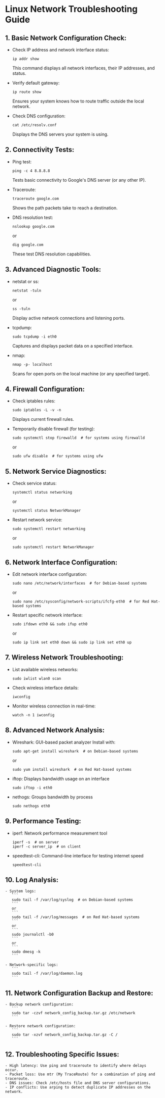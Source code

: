 # Linux Network Troubleshooting Guide

## 1. Basic Network Configuration Check:

   - Check IP address and network interface status:
      ```
      ip addr show
      ```
      This command displays all network interfaces, their IP addresses, and status.

   - Verify default gateway:
      ```
      ip route show
      ```
      Ensures your system knows how to route traffic outside the local network.

   - Check DNS configuration:
      ```
      cat /etc/resolv.conf
      ```
      Displays the DNS servers your system is using.

## 2. Connectivity Tests:

   - Ping test:
      ```
      ping -c 4 8.8.8.8
      ```
      Tests basic connectivity to Google's DNS server (or any other IP).

   - Traceroute:
      ```
      traceroute google.com
      ```
      Shows the path packets take to reach a destination.

   - DNS resolution test:
      ```
      nslookup google.com
      ```
      or
      ```
      dig google.com
      ```
      These test DNS resolution capabilities.

## 3. Advanced Diagnostic Tools:

   - netstat or ss:
      ```
      netstat -tuln
      ```
      or
      ```
      ss -tuln
      ```
      Display active network connections and listening ports.

   - tcpdump:
      ```
      sudo tcpdump -i eth0
      ```
      Captures and displays packet data on a specified interface.

   - nmap:
      ```
      nmap -p- localhost
      ```
      Scans for open ports on the local machine (or any specified target).

## 4. Firewall Configuration:

   - Check iptables rules:
      ```
      sudo iptables -L -v -n
      ```
      Displays current firewall rules.

   - Temporarily disable firewall (for testing):
      ```
      sudo systemctl stop firewalld  # for systems using firewalld
      ```
      or
      ```
      sudo ufw disable  # for systems using ufw
      ```

## 5. Network Service Diagnostics:

   - Check service status:
      ```
      systemctl status networking
      ```
      or
      ```
      systemctl status NetworkManager
      ```

   - Restart network service:
      ```
      sudo systemctl restart networking
      ```
      or
      ```
      sudo systemctl restart NetworkManager
      ```

## 6. Network Interface Configuration:

   - Edit network interface configuration:
      ```
      sudo nano /etc/network/interfaces  # for Debian-based systems
      ```
      or
      ```
      sudo nano /etc/sysconfig/network-scripts/ifcfg-eth0  # for Red Hat-based systems
      ```

   - Restart specific network interface:
      ```
      sudo ifdown eth0 && sudo ifup eth0
      ```
      or
      ```
      sudo ip link set eth0 down && sudo ip link set eth0 up
      ```

## 7. Wireless Network Troubleshooting:

   - List available wireless networks:
      ```
      sudo iwlist wlan0 scan
      ```

   - Check wireless interface details:
      ```
      iwconfig
      ```

   - Monitor wireless connection in real-time:
      ```
      watch -n 1 iwconfig
      ```

## 8. Advanced Network Analysis:

   - Wireshark: GUI-based packet analyzer
      Install with: 
      ```
      sudo apt-get install wireshark  # on Debian-based systems
      ```
      or
      ```
      sudo yum install wireshark  # on Red Hat-based systems
      ```

   - iftop: Displays bandwidth usage on an interface
      ```
      sudo iftop -i eth0
      ```

   - nethogs: Groups bandwidth by process
      ```
      sudo nethogs eth0
      ```

## 9. Performance Testing:

   - iperf: Network performance measurement tool
      ```
      iperf -s  # on server
      iperf -c server_ip  # on client
      ```

   - speedtest-cli: Command-line interface for testing internet speed
      ```
      speedtest-cli
      ```

## 10. Log Analysis:

    - System logs:
       ```
       sudo tail -f /var/log/syslog  # on Debian-based systems
       ```
       or
       ```
       sudo tail -f /var/log/messages  # on Red Hat-based systems
       ```
       or
       ```
       sudo journalctl -b0
       ```
       or
       ```
       sudo dmesg -k
       ```

    - Network-specific logs:
       ```
       sudo tail -f /var/log/daemon.log
       ```

## 11. Network Configuration Backup and Restore:

    - Backup network configuration:
       ```
       sudo tar -czvf network_config_backup.tar.gz /etc/network
       ```

    - Restore network configuration:
       ```
       sudo tar -xzvf network_config_backup.tar.gz -C /
       ```

## 12. Troubleshooting Specific Issues:

    - High latency: Use ping and traceroute to identify where delays occur.
    - Packet loss: Use mtr (My TraceRoute) for a combination of ping and traceroute.
    - DNS issues: Check /etc/hosts file and DNS server configurations.
    - IP conflicts: Use arping to detect duplicate IP addresses on the network.

